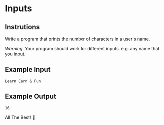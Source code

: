 # Inputs

## Instrutions

Write a program that prints the number of characters in a user's name.

*Warning*. Your program should work for different inputs. e.g. any name that you input.

## Example Input

`Learn Earn & Fun`

## Example Output

`16`

All The Best! 🤜  
